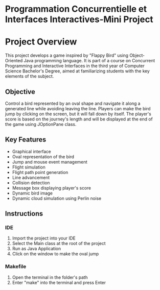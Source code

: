 # Programmation Concurrentielle et Interfaces Interactives-Mini Project

# Project Overview
This project develops a game inspired by "Flappy Bird" using Object-Oriented Java programming language. It is part of a course on Concurrent Programming and Interactive Interfaces in the third year of Computer Science Bachelor's Degree, aimed at familiarizing students with the key elements of the subject.

## Objective
Control a bird represented by an oval shape and navigate it along a generated line while avoiding leaving the line. Players can make the bird jump by clicking on the screen, but it will fall down by itself. The player's score is based on the journey's length and will be displayed at the end of the game using JOptionPane class. 

## Key Features
- Graphical interface 
- Oval representation of the bird 
- Jump and mouse event management 
- Flight simulation 
- Flight path point generation 
- Line advancement 
- Collision detection 
- Message box displaying player's score 
- Dynamic bird image 
- Dynamic cloud simulation using Perlin noise 

## Instructions
### IDE
1. Import the project into your IDE 
2. Select the Main class at the root of the project 
3. Run as Java Application 
4. Click on the window to make the oval jump 

### Makefile
1. Open the terminal in the folder's path 
2. Enter "make" into the terminal and press Enter 
